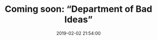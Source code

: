 ---
layout: episode

title: "Coming soon: “Department of Bad Ideas”"
date: 2019-02-02 21:54:00

duration: "0:42" # audio length in min
length: "1556992" # filesize in byte

file: "https://s3.eu-west-2.amazonaws.com/episodes.johnpe.art/dept-of-bad-ideas/DepartmentOfBadIdeas.mp3"
file_type: "audio/mp3" # audio/x-m4a, audio/mpeg, video/quicktime, video/mp4, video/x-m4v, application/pdf, and document/x-epub

excerpt: "The Department of Bad Ideas is a new podcast about policy, disconnected from reality. Coming soon."

summary: "The Department of Bad Ideas is a podcast about policy, disconnected from reality.

In each episode, two guests engage in a battle of policy wits as we ask them to solve real problems in the most unsaleable, impractical and impossible ways. 

The podcast is coming soon, but in the mean time, listen to this office inspired theme track.

- 00:00 — An office inspired theme track

- 00:42 — End"

explicit: "no" # other option is no

block: "no" # means is shown in iTunes
---